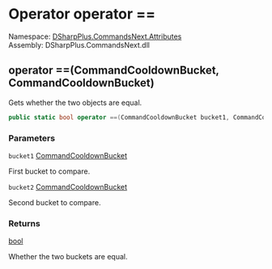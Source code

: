 # Operator operator ==

Namespace: [DSharpPlus.CommandsNext.Attributes](DSharpPlus.CommandsNext.Attributes.md)  
Assembly: DSharpPlus.CommandsNext.dll

## <a id="DSharpPlus_CommandsNext_Attributes_CommandCooldownBucket_op_Equality_DSharpPlus_CommandsNext_Attributes_CommandCooldownBucket_DSharpPlus_CommandsNext_Attributes_CommandCooldownBucket_"></a>operator ==\(CommandCooldownBucket, CommandCooldownBucket\)

Gets whether the two <xref href="DSharpPlus.CommandsNext.Attributes.CommandCooldownBucket" data-throw-if-not-resolved="false"></xref> objects are equal.

```csharp
public static bool operator ==(CommandCooldownBucket bucket1, CommandCooldownBucket bucket2)
```

### Parameters

`bucket1` [CommandCooldownBucket](DSharpPlus.CommandsNext.Attributes.CommandCooldownBucket.md)

First bucket to compare.

`bucket2` [CommandCooldownBucket](DSharpPlus.CommandsNext.Attributes.CommandCooldownBucket.md)

Second bucket to compare.

### Returns

[bool](https://learn.microsoft.com/dotnet/api/system.boolean)

Whether the two buckets are equal.

